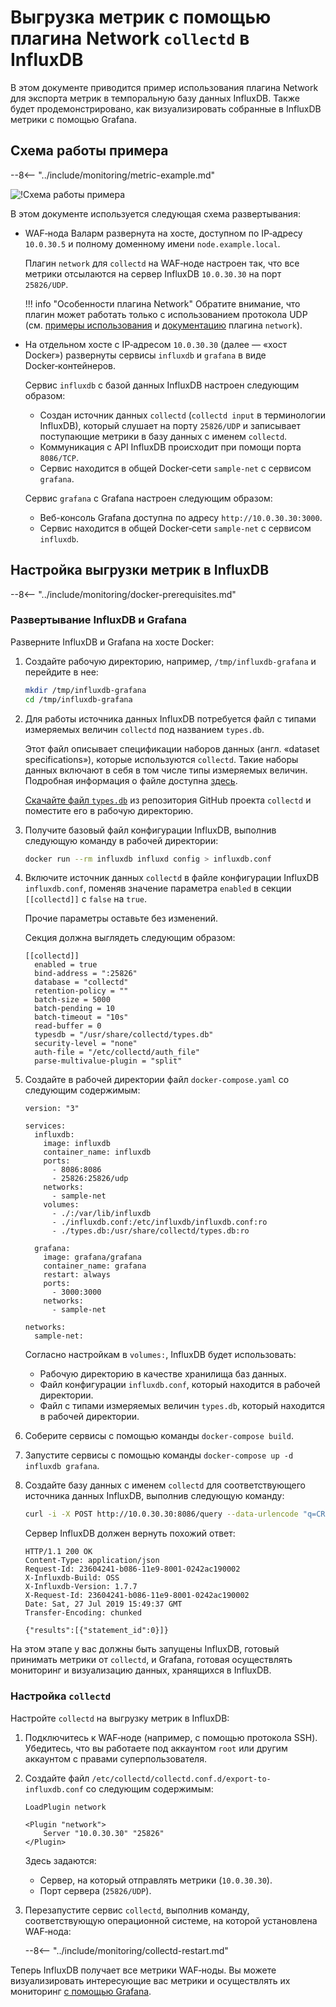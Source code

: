 [img-network-plugin-influxdb]:     ../../images/monitoring/network-plugin-influxdb.png

[doc-gauge-attacks]:               available-metrics.md#количество-зафиксированных-атак
[doc-grafana]:                     working-with-grafana.md

[link-collectd-networking]:        https://collectd.org/wiki/index.php/Networking_introduction
[link-network-plugin]:             https://collectd.org/documentation/manpages/collectd.conf.5.shtml#plugin_network
[link-typesdb]:                    https://collectd.org/documentation/manpages/types.db.5.shtml
[link-typesdb-file]:               https://github.com/collectd/collectd/blob/master/src/types.db

#   Выгрузка метрик с помощью плагина Network `collectd` в InfluxDB

В этом документе приводится пример использования плагина Network для экспорта метрик в темпоральную базу данных InfluxDB. Также будет продемонстрировано, как визуализировать собранные в InfluxDB метрики с помощью Grafana.

##  Схема работы примера

--8<-- "../include/monitoring/metric-example.md"

![!Схема работы примера][img-network-plugin-influxdb]

В этом документе используется следующая схема развертывания:
*   WAF‑нода Валарм развернута на хосте, доступном по IP‑адресу `10.0.30.5` и полному доменному имени `node.example.local`.
    
    Плагин `network` для `collectd` на WAF‑ноде настроен так, что все метрики отсылаются на сервер InfluxDB `10.0.30.30` на порт `25826/UDP`.
    
    !!! info "Особенности плагина Network"
        Обратите внимание, что плагин может работать только с использованием протокола UDP (см. [примеры использования][link-collectd-networking] и [документацию][link-network-plugin] плагина `network`).
    
*   На отдельном хосте с IP‑адресом `10.0.30.30` (далее — «хост Docker») развернуты сервисы `influxdb` и `grafana` в виде Docker‑контейнеров.
    
    Сервис `influxdb` с базой данных InfluxDB настроен следующим образом:

    *   Создан источник данных `collectd` (`collectd input` в терминологии InfluxDB), который слушает на порту `25826/UDP` и записывает поступающие метрики в базу данных с именем `collectd`.
    *   Коммуникация с API InfluxDB происходит при помощи порта `8086/TCP`.
    *   Сервис находится в общей Docker‑сети `sample-net` с сервисом `grafana`.
    
    Сервис `grafana` c Grafana настроен следующим образом:

    *   Веб-консоль Grafana доступна по адресу `http://10.0.30.30:3000`.
    *   Сервис находится в общей Docker‑сети `sample-net` с сервисом `influxdb`. 

##  Настройка выгрузки метрик в InfluxDB

--8<-- "../include/monitoring/docker-prerequisites.md"

### Развертывание InfluxDB и Grafana

Разверните InfluxDB и Grafana на хосте Docker:
1.  Создайте рабочую директорию, например, `/tmp/influxdb-grafana` и перейдите в нее:
  
    ``` bash
    mkdir /tmp/influxdb-grafana
    cd /tmp/influxdb-grafana
    ```

2.  Для работы источника данных InfluxDB потребуется файл с типами измеряемых величин `collectd` под названием `types.db`. 

    Этот файл описывает спецификации наборов данных (англ. «dataset specifications»), которые используются `collectd`. Такие наборы данных включают в себя в том числе типы измеряемых величин. Подробная информация о файле доступна [здесь][link-typesdb].
  
    [Скачайте файл `types.db`][link-typesdb-file]  из репозитория GitHub проекта `collectd` и поместите его в рабочую директорию. 

3.  Получите базовый файл конфигурации InfluxDB, выполнив следующую команду в рабочей директории: 
    
    ``` bash
    docker run --rm influxdb influxd config > influxdb.conf
    ```

4.  Включите источник данных `collectd` в файле конфигурации InfluxDB `influxdb.conf`, поменяв значение параметра `enabled` в секции `[[collectd]]` с `false` на `true`.
   
    Прочие параметры оставьте без изменений.
   
    Секция должна выглядеть следующим образом:
   
    ```
    [[collectd]]
      enabled = true
      bind-address = ":25826"
      database = "collectd"
      retention-policy = ""
      batch-size = 5000
      batch-pending = 10
      batch-timeout = "10s"
      read-buffer = 0
      typesdb = "/usr/share/collectd/types.db"
      security-level = "none"
      auth-file = "/etc/collectd/auth_file"
      parse-multivalue-plugin = "split"  
    ```
    
5.  Создайте в рабочей директории файл `docker-compose.yaml` со следующим содержимым:
   
    ```
    version: "3"
    
    services:
      influxdb:
        image: influxdb
        container_name: influxdb
        ports:
          - 8086:8086
          - 25826:25826/udp
        networks:
          - sample-net
        volumes:
          - ./:/var/lib/influxdb
          - ./influxdb.conf:/etc/influxdb/influxdb.conf:ro
          - ./types.db:/usr/share/collectd/types.db:ro
    
      grafana:
        image: grafana/grafana
        container_name: grafana
        restart: always
        ports:
          - 3000:3000
        networks:
          - sample-net
    
    networks:
      sample-net:
    ```
 
    Согласно настройкам в `volumes:`, InfluxDB будет использовать: 

    *   Рабочую директорию в качестве хранилища баз данных.
    *   Файл конфигурации `influxdb.conf`, который находится в рабочей директории.
    *   Файл с типами измеряемых величин `types.db`, который находится в рабочей директории.  

6.  Соберите сервисы с помощью команды `docker-compose build`.

7.  Запустите сервисы с помощью команды `docker-compose up -d influxdb grafana`.

8.  Создайте базу данных с именем `collectd` для соответствующего источника данных InfluxDB, выполнив следующую команду:
   
    ``` bash
    curl -i -X POST http://10.0.30.30:8086/query --data-urlencode "q=CREATE DATABASE collectd"
    ```
    
    Сервер InfluxDB должен вернуть похожий ответ:
   
    ```
    HTTP/1.1 200 OK
    Content-Type: application/json
    Request-Id: 23604241-b086-11e9-8001-0242ac190002
    X-Influxdb-Build: OSS
    X-Influxdb-Version: 1.7.7
    X-Request-Id: 23604241-b086-11e9-8001-0242ac190002
    Date: Sat, 27 Jul 2019 15:49:37 GMT
    Transfer-Encoding: chunked
    
    {"results":[{"statement_id":0}]}
    ```
    
На этом этапе у вас должны быть запущены InfluxDB, готовый принимать метрики от `collectd`, и Grafana, готовая осуществлять мониторинг и визуализацию данных, хранящихся в InfluxDB.

### Настройка `collectd`

Настройте `collectd` на выгрузку метрик в InfluxDB:
1.  Подключитесь к WAF‑ноде (например, с помощью протокола SSH). Убедитесь, что вы работаете под аккаунтом `root` или другим аккаунтом с правами суперпользователя.

2.  Создайте файл `/etc/collectd/collectd.conf.d/export-to-influxdb.conf` со следующим содержимым:

    ```
    LoadPlugin network
    
    <Plugin "network">
        Server "10.0.30.30" "25826"
    </Plugin>
    ```

    Здесь задаются:

    *   Сервер, на который отправлять метрики (`10.0.30.30`).
    *   Порт сервера (`25826/UDP`).

3.  Перезапустите сервис `collectd`, выполнив команду, соответствующую операционной системе, на которой установлена WAF‑нода:

    --8<-- "../include/monitoring/collectd-restart.md"

Теперь InfluxDB получает все метрики WAF‑ноды. Вы можете визуализировать интересующие вас метрики и осуществлять их мониторинг [с помощью Grafana][doc-grafana].